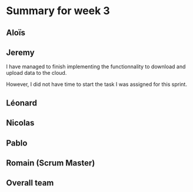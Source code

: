 # Summary for week 3


## Aloïs

## Jeremy

I have managed to finish implementing the functionnality to download and upload data to the cloud.

However, I did not have time to start the task I was assigned for this sprint.

## Léonard

## Nicolas

## Pablo

## Romain (Scrum Master)


## Overall team
